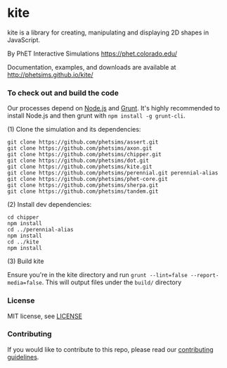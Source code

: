 kite
=======

kite is a library for creating, manipulating and displaying 2D shapes in JavaScript.

By PhET Interactive Simulations
https://phet.colorado.edu/

Documentation, examples, and downloads are available at http://phetsims.github.io/kite/

### To check out and build the code

Our processes depend on [Node.js](http://nodejs.org/) and [Grunt](http://gruntjs.com/). It's highly recommended to
install
Node.js and then grunt with `npm install -g grunt-cli`.

(1) Clone the simulation and its dependencies:

```
git clone https://github.com/phetsims/assert.git
git clone https://github.com/phetsims/axon.git
git clone https://github.com/phetsims/chipper.git
git clone https://github.com/phetsims/dot.git
git clone https://github.com/phetsims/kite.git
git clone https://github.com/phetsims/perennial.git perennial-alias
git clone https://github.com/phetsims/phet-core.git
git clone https://github.com/phetsims/sherpa.git
git clone https://github.com/phetsims/tandem.git
```

(2) Install dev dependencies:

```
cd chipper
npm install
cd ../perennial-alias
npm install
cd ../kite
npm install
```

(3) Build kite

Ensure you're in the kite directory and run `grunt --lint=false --report-media=false`. This will output files under
the `build/` directory

### License

MIT license, see [LICENSE](LICENSE)

### Contributing

If you would like to contribute to this repo, please read
our [contributing guidelines](https://github.com/phetsims/community/blob/main/CONTRIBUTING.md).
